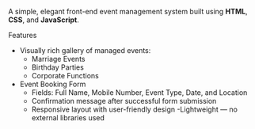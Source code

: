 A simple, elegant front-end event management system built using **HTML**, **CSS**, and **JavaScript**.

 Features

- Visually rich gallery of managed events:
  - Marriage Events
  - Birthday Parties
  - Corporate Functions
- Event Booking Form
  - Fields: Full Name, Mobile Number, Event Type, Date, and Location
  - Confirmation message after successful form submission
  - Responsive layout with user-friendly design
  -Lightweight — no external libraries used
